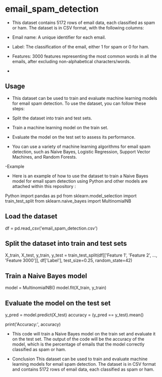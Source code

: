 # email_spam_detection

- This dataset contains 5172 rows of email data, each classified as spam or ham. The dataset is in CSV format, with the following columns:

- Email name: A unique identifier for each email.
- Label: The classification of the email, either 1 for spam or 0 for ham.
- Features: 3000 features representing the most common words in all the emails, after excluding non-alphabetical characters/words.
- 
## Usage

- This dataset can be used to train and evaluate machine learning models for email spam detection. To use the dataset, you can follow these steps:

- Split the dataset into train and test sets.
- Train a machine learning model on the train set.
- Evaluate the model on the test set to assess its performance.
- You can use a variety of machine learning algorithms for email spam detection, such as Naive Bayes, Logistic Regression, Support Vector Machines, and Random Forests.

-Example

- Here is an example of how to use the dataset to train a Naive Bayes model for email spam detection using Python and other models are attached within this repository :

Python
import pandas as pd
from sklearn.model_selection import train_test_split
from sklearn.naive_bayes import MultinomialNB

## Load the dataset
df = pd.read_csv('email_spam_detection.csv')

## Split the dataset into train and test sets
X_train, X_test, y_train, y_test = train_test_split(df[['Feature 1', 'Feature 2', ..., 'Feature 3000']], df['Label'], test_size=0.25, random_state=42)

## Train a Naive Bayes model
model = MultinomialNB()
model.fit(X_train, y_train)

## Evaluate the model on the test set
y_pred = model.predict(X_test)
accuracy = (y_pred == y_test).mean()

print('Accuracy:', accuracy)

- This code will train a Naive Bayes model on the train set and evaluate it on the test set. The output of the code will be the accuracy of the model, which is the percentage of emails that the model correctly classified as spam or ham.

- Conclusion
This dataset can be used to train and evaluate machine learning models for email spam detection. The dataset is in CSV format and contains 5172 rows of email data, each classified as spam or ham.

